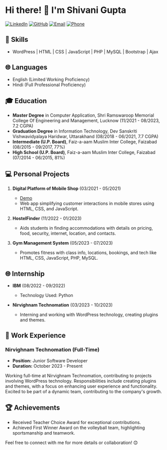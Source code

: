 # Hi there! 👋 I'm Shivani Gupta

[![LinkedIn](https://img.shields.io/badge/-Shivani%20Gupta-blue?style=flat-square&logo=LinkedIn&logoColor=white&link=https://www.linkedin.com/in/shivani-gupta-41733a24a/)](https://www.linkedin.com/in/shivani-gupta-41733a24a/)
[![GitHub](https://img.shields.io/badge/-shivanigupta121-black?style=flat-square&logo=GitHub&logoColor=white&link=https://github.com/shivanigupta121)](https://github.com/shivanigupta121)
[![Email](https://img.shields.io/badge/Email-shiviguptasrmcem121%40gmail.com-green)](mailto:shiviguptasrmcem121@gmail.com)
[![Phone](https://img.shields.io/badge/Phone-7388599206-success)](tel:+917388599206)

## 🚀 Skills
- WordPress | HTML | CSS | JavaScript | PHP | MySQL | Bootstrap | Ajax 

## 🌐 Languages
- English (Limited Working Proficiency)
- Hindi (Full Professional Proficiency)

## 🎓 Education
- **Master Degree** in Computer Application, Shri Ramswaroop Memorial College Of Engineering and Management, Lucknow (11/2021 - 08/2023, 7.2 CGPA)
- **Graduation Degree** in Information Technology, Dev Sanskriti Vishwavidyalaya Haridwar, Uttarakhand (08/2018 - 06/2021, 7.7 CGPA)
- **Intermediate (U.P. Board)**, Faiz-a-aam Muslim Inter College, Faizabad (08/2015 - 09/2017, 77%)
- **High School (U.P. Board)**, Faiz-a-aam Muslim Inter College, Faizabad (07/2014 - 06/2015, 81%)

## 💻 Personal Projects
1. **Digital Platform of Mobile Shop** (03/2021 - 05/2021)
   - [Demo](https://shivanimobilecenter.github.io/)
   - Web app simplifying customer interactions in mobile stores using HTML, CSS, and JavaScript.

2. **HostelFinder** (11/2022 - 01/2023)
   - Aids students in finding accommodations with details on pricing, food, security, internet, location, and contacts.

3. **Gym Management System** (05/2023 - 07/2023)
   - Promotes fitness with class info, locations, bookings, and tech like HTML, CSS, JavaScript, PHP, MySQL.

## 🌐 Internship
- **IBM** (08/2022 - 09/2022)
   - Technology Used: Python

- **Nirvighnam Technomation** (03/2023 - 10/2023)
   - Interning and working with WordPress technology, creating plugins and themes.

## 💼 Work Experience

### Nirvighnam Technomation (Full-Time)
- **Position:** Junior Software Developer
- **Duration:** October 2023 - Present

Working full-time at Nirvighnam Technomation, contributing to projects involving WordPress technology. Responsibilities include creating plugins and themes, with a focus on enhancing user experience and functionality. Excited to be part of a dynamic team, contributing to the company's growth.

## 🏆 Achievements
- Received Teacher Choice Award for exceptional contributions.
- Achieved First Winner Award on the volleyball team, highlighting sportsmanship and teamwork.

Feel free to connect with me for more details or collaboration! 😊
